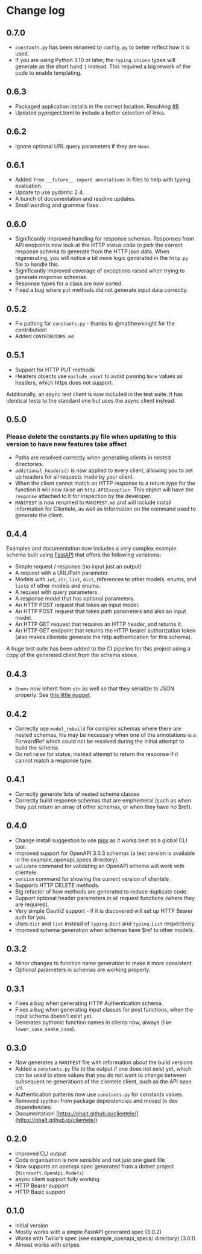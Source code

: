 # Change log

## 0.7.0

* `constants.py` has been renamed to `config.py` to better reflect how it is used.
* If you are using Python 3.10 or later, the `typing.Unions` types will generate as the short hand `|` instead. This required a big rework of the code to enable templating.

## 0.6.3

* Packaged application installs in the correct location. Resolving [#6](https://github.com/phalt/clientele/issues/6)
* Updated pyproject.toml to include a better selection of links.

## 0.6.2

* Ignore optional URL query parameters if they are `None`.

## 0.6.1

* Added `from __future__ import annotations` in files to help with typing evaluation.
* Update to use pydantic 2.4.
* A bunch of documentation and readme updates.
* Small wording and grammar fixes.

## 0.6.0

* Significantly improved handling for response schemas. Responses from API endpoints now look at the HTTP status code to pick the correct response schema to generate from the HTTP json data. When regenerating, you will notice a bit more logic generated in the `http.py` file to handle this.
* Significantly improved coverage of exceptions raised when trying to generate response schemas.
* Response types for a class are now sorted.
* Fixed a bug where `put` methods did not generate input data correctly.

## 0.5.2

* Fix pathing for `constants.py` - thanks to @matthewknight for the contribution!
* Added `CONTRIBUTORS.md`

## 0.5.1

* Support for HTTP PUT methods
* Headers objects use `exclude_unset` to avoid passing `None` values as headers, which httpx does not support.

Additionally, an async test client is now included in the test suite. It has identical tests to the standard one but uses the async client instead.

## 0.5.0

### Please delete the constants.py file when updating to this version to have new features take affect

* Paths are resolved correctly when generating clients in nested directories.
* `additional_headers()` is now applied to every client, allowing you to set up headers for all requests made by your client.
* When the client cannot match an HTTP response to a return type for the function it will now raise an `http.APIException`. This object will have the `response` attached to it for inspection by the developer.
* `MANIFEST` is now renamed to `MANIFEST.md` and will include install information for Clientele, as well as information on the command used to generate the client.

## 0.4.4

Examples and documentation now includes a very complex example schema built using [FastAPI](https://fastapi.tiangolo.com/) that offers the following variations:

* Simple request / response (no input just an output)
* A request with a URL/Path parameter.
* Models with `int`, `str`, `list`, `dict`, references to other models, enums, and `list`s of other models and enums.
* A request with query parameters.
* A response model that has optional parameters.
* An HTTP POST request that takes an input model.
* An HTTP POST request that takes path parameters and also an input model.
* An HTTP GET request that requires an HTTP header, and returns it.
* An HTTP GET endpoint that returns the HTTP bearer authorization token (also makes clientele generate the http authentication for this schema).

A huge test suite has been added to the CI pipeline for this project using a copy of the generated client from the schema above.

## 0.4.3

* `Enums` now inherit from `str` as well so that they serialize to JSON properly. See [this little nugget](https://hultner.se/quickbits/2018-03-12-python-json-serializable-enum.html).

## 0.4.2

* Correctly use `model_rebuild` for complex schemas where there are nested schemas, his may be necessary when one of the annotations is a ForwardRef which could not be resolved during the initial attempt to build the schema.
* Do not raise for status, instead attempt to return the response if it cannot match a response type.

## 0.4.1

* Correctly generate lists of nested schema classes
* Correctly build response schemas that are emphemeral (such as when they just return an array of other schemas, or when they have no $ref).

## 0.4.0

* Change install suggestion to use [pipx](https://github.com/pypa/pipx) as it works best as a global CLI tool.
* Improved support for OpenAPI 3.0.3 schemas (a test version is available in the example_openapi_specs directory).
* `validate` command for validating an OpenAPI schema will work with clientele.
* `version` command for showing the current version of clientele.
* Supports HTTP DELETE methods.
* Big refactor of how methods are generated to reduce duplicate code.
* Support optional header parameters in all request functions (where they are required).
* Very simple Oauth2 support - if it is discovered will set up HTTP Bearer auth for you.
* Uses `dict` and `list` instead of `typing.Dict` and `typing.List` respectively.
* Improved schema generation when schemas have $ref to other models.

## 0.3.2

* Minor changes to function name generation to make it more consistent.
* Optional parameters in schemas are working properly.

## 0.3.1

* Fixes a bug when generating HTTP Authentication schema.
* Fixes a bug when generating input classes for post functions, when the input schema doesn't exist yet.
* Generates pythonic function names in clients now, always (like `lower_case_snake_case`).

## 0.3.0

* Now generates a `MANIFEST` file with information about the build versions
* Added a `constants.py` file to the output if one does not exist yet, which can be used to store values that you do not want to change between subsequent re-generations of the clientele client, such as the API base url.
* Authentication patterns now use `constants.py` for constants values.
* Removed `ipython` from package dependencies and moved to dev dependencies.
* Documentation! [https://phalt.github.io/clientele/](https://phalt.github.io/clientele/)

## 0.2.0

* Improved CLI output
* Code organisation is now sensible and not just one giant file
* Now supports an openapi spec generated from a dotnet project (`Microsoft.OpenApi.Models`)
* async client support  fully working
* HTTP Bearer support
* HTTP Basic support

## 0.1.0

* Initial version
* Mostly works with a simple FastAPI generated spec (3.0.2)
* Works with Twilio's spec (see example_openapi_specs/ directory) (3.0.1)
* Almost works with stripes
